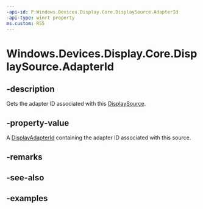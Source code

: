 ```yaml
---
-api-id: P:Windows.Devices.Display.Core.DisplaySource.AdapterId
-api-type: winrt property
ms.custom: RS5
---
```


<!-- Property syntax.
public DisplayAdapterId AdapterId { get; }
-->

# Windows.Devices.Display.Core.DisplaySource.AdapterId

## -description
Gets the adapter ID associated with this [DisplaySource](displaysource.md).

## -property-value
A [DisplayAdapterId](../windows.graphics/displayadapterid.md) containing the adapter ID associated with this source.

## -remarks

## -see-also

## -examples
